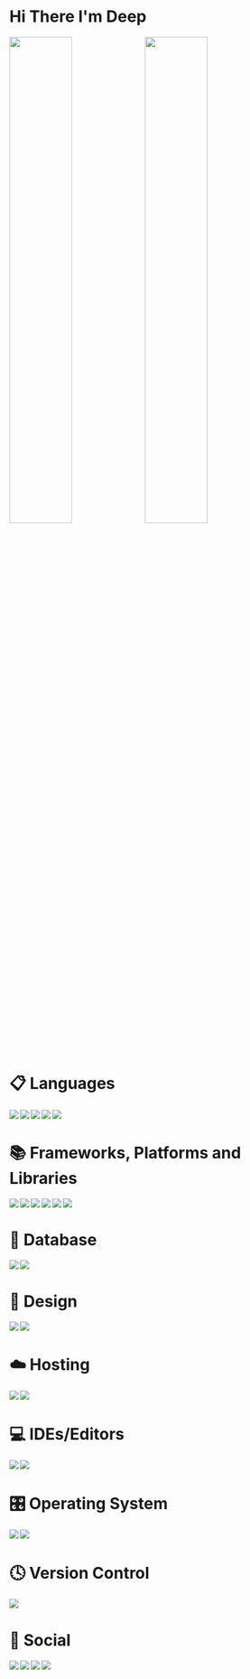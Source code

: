 # Hi There I'm Deep
<img align="left" width="47%" src="https://github-readme-stats.vercel.app/api?username=nazmuldeep&show_icons=true&theme=radical"/>
<img align="left" width="47%" src="https://github-readme-stats.vercel.app/api/top-langs/?username=nazmuldeep&layout=compact"/>

# 📋 Languages
<img align="left" src="https://img.shields.io/badge/c-%2300599C.svg?style=for-the-badge&logo=c&logoColor=white"/>
<img align="left" src="https://img.shields.io/badge/c++-%2300599C.svg?style=for-the-badge&logo=c%2B%2B&logoColor=white"/>
<img align="left" src="https://img.shields.io/badge/javascript-%23323330.svg?style=for-the-badge&logo=javascript&logoColor=%23F7DF1E"/>
<img align="left" src="https://img.shields.io/badge/html5-%23E34F26.svg?style=for-the-badge&logo=html5&logoColor=white"/>
<img align="left" src="https://img.shields.io/badge/css3-%231572B6.svg?style=for-the-badge&logo=css3&logoColor=white"/> </br>


# 📚 Frameworks, Platforms and Libraries
<img align="left" src="https://img.shields.io/badge/react-%2320232a.svg?style=for-the-badge&logo=react&logoColor=%2361DAFB"/>
<img align="left" src="https://img.shields.io/badge/node.js-6DA55F?style=for-the-badge&logo=node.js&logoColor=white"/>
<img align="left" src="https://img.shields.io/badge/express.js-%23404d59.svg?style=for-the-badge&logo=express&logoColor=%2361DAFB"/> 
<img align="left" src="https://img.shields.io/badge/JWT-black?style=for-the-badge&logo=JSON%20web%20tokens"/> 
<img align="left" src="https://img.shields.io/badge/bootstrap-%23563D7C.svg?style=for-the-badge&logo=bootstrap&logoColor=white"/> 
<img align="left" src="https://img.shields.io/badge/tailwindcss-%2338B2AC.svg?style=for-the-badge&logo=tailwind-css&logoColor=white"/> </br>

# 💾 Database
<img align="left" src="https://img.shields.io/badge/MongoDB-%234ea94b.svg?style=for-the-badge&logo=mongodb&logoColor=white"/>
<img align="left" src="https://img.shields.io/badge/mysql-%2300f.svg?style=for-the-badge&logo=mysql&logoColor=white"/> </br>

# 🎨 Design
<img align="left" src="https://img.shields.io/badge/Canva-%2300C4CC.svg?style=for-the-badge&logo=Canva&logoColor=white"/>
<img align="left" src="https://img.shields.io/badge/figma-%23F24E1E.svg?style=for-the-badge&logo=figma&logoColor=white"/> </br>

# ☁️ Hosting
<img align="left" src="https://img.shields.io/badge/firebase-%23039BE5.svg?style=for-the-badge&logo=firebase"/>
<img align="left" src="https://img.shields.io/badge/netlify-%23000000.svg?style=for-the-badge&logo=netlify&logoColor=#00C7B7"/> </br>

# 💻 IDEs/Editors

<img align="left" src="https://img.shields.io/badge/Visual%20Studio%20Code-0078d7.svg?style=for-the-badge&logo=visual-studio-code&logoColor=white"/>
<img align="left" src="https://img.shields.io/badge/Notepad++-90E59A.svg?style=for-the-badge&logo=notepad%2b%2b&logoColor=black"/></br>

# 🎛️ Operating System
<img align="left" src="https://img.shields.io/badge/Windows-0078D6?style=for-the-badge&logo=windows&logoColor=white"/>
<img align="left" src="https://img.shields.io/badge/Linux-FCC624?style=for-the-badge&logo=linux&logoColor=black"/> </br>

# 🕓 Version Control
<img align="left" src="https://img.shields.io/badge/github-%23121011.svg?style=for-the-badge&logo=github&logoColor=white"/> </br>

# 💬 Social
<img align="left" src="https://img.shields.io/badge/Gmail-D14836?style=for-the-badge&logo=gmail&logoColor=white"/>
<img align="left" src="https://img.shields.io/badge/linkedin-%230077B5.svg?style=for-the-badge&logo=linkedin&logoColor=white"/>
<img align="left" src="https://img.shields.io/badge/WhatsApp-25D366?style=for-the-badge&logo=whatsapp&logoColor=white"/>
<img align="left" src="https://img.shields.io/badge/Discord-%235865F2.svg?style=for-the-badge&logo=discord&logoColor=white"/> </br>
